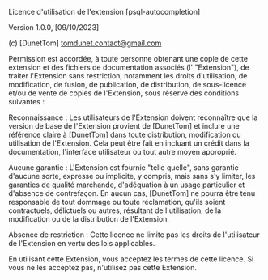 Licence d'utilisation de l'extension [psql-autocompletion]

Version 1.0.0, [09/10/2023]

(c) [DunetTom] tomdunet.contact@gmail.com

Permission est accordée, à toute personne obtenant une copie de cette extension et des fichiers de documentation associés (l' "Extension"), de traiter l'Extension sans restriction, notamment les droits d'utilisation, de modification, de fusion, de publication, de distribution, de sous-licence et/ou de vente de copies de l'Extension, sous réserve des conditions suivantes :

Reconnaissance : Les utilisateurs de l'Extension doivent reconnaître que la version de base de l'Extension provient de [DunetTom] et inclure une référence claire à [DunetTom] dans toute distribution, modification ou utilisation de l'Extension. Cela peut être fait en incluant un crédit dans la documentation, l'interface utilisateur ou tout autre moyen approprié.

Aucune garantie : L'Extension est fournie "telle quelle", sans garantie d'aucune sorte, expresse ou implicite, y compris, mais sans s'y limiter, les garanties de qualité marchande, d'adéquation à un usage particulier et d'absence de contrefaçon. En aucun cas, [DunetTom] ne pourra être tenu responsable de tout dommage ou toute réclamation, qu'ils soient contractuels, délictuels ou autres, résultant de l'utilisation, de la modification ou de la distribution de l'Extension.

Absence de restriction : Cette licence ne limite pas les droits de l'utilisateur de l'Extension en vertu des lois applicables.

En utilisant cette Extension, vous acceptez les termes de cette licence. Si vous ne les acceptez pas, n'utilisez pas cette Extension.